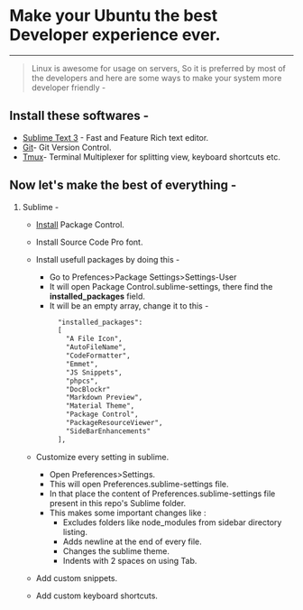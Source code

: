 # Make your Ubuntu the best Developer experience ever.
---

> Linux is awesome for usage on servers, So it is preferred by most of the developers and here are some ways to make your system more developer friendly -

## Install these softwares - 
 
 * [Sublime Text 3](https://www.sublimetext.com/download) - Fast and Feature Rich text editor.
 * [Git](https://git-scm.com/download/linux)- Git Version Control.
 * [Tmux](https://github.com/tmux/tmux)- Terminal Multiplexer for splitting view, keyboard shortcuts etc.

## Now let's make the best of everything -

 1. Sublime - 

     * [Install](https://packagecontrol.io/installation) Package Control.
     * Install Source Code Pro font.
     * Install usefull packages by doing this -
        - Go to Prefences>Package Settings>Settings-User
        - It will open Package Control.sublime-settings, there find the **installed_packages** field.
        - It will be an empty array, change it to this - 
          ```md
            "installed_packages":
            [
              "A File Icon",
              "AutoFileName",
              "CodeFormatter",
              "Emmet",
              "JS Snippets",
              "phpcs",
              "DocBlockr"
              "Markdown Preview",
              "Material Theme",
              "Package Control",
              "PackageResourceViewer",
              "SideBarEnhancements"
            ],
          ``` 

     * Customize every setting in sublime.
        - Open Preferences>Settings.
        - This will open Preferences.sublime-settings file.
        - In that place the content of Preferences.sublime-settings file present in this repo's Sublime folder.
        - This makes some important changes like : 
            * Excludes folders like node_modules from sidebar directory listing.
            * Adds newline at the end of every file.
            * Changes the sublime theme.
            * Indents with 2 spaces on using Tab.

            
     * Add custom snippets.
     * Add custom keyboard shortcuts.
